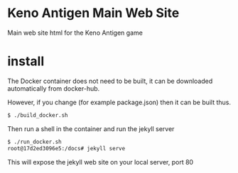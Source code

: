 # Keno Antigen Main Web Site

Main web site html for the Keno Antigen game

# install

The Docker container does not need to be built, it can be
downloaded automatically from docker-hub.

However, if you change (for example package.json) then it 
can be built thus.

```bash
$ ./build_docker.sh
```

Then run a shell in the container and run the jekyll server


```bash
$ ./run_docker.sh
root@17d2ed3096e5:/docs# jekyll serve
```

This will expose the jekyll web site on your local server, port 80

